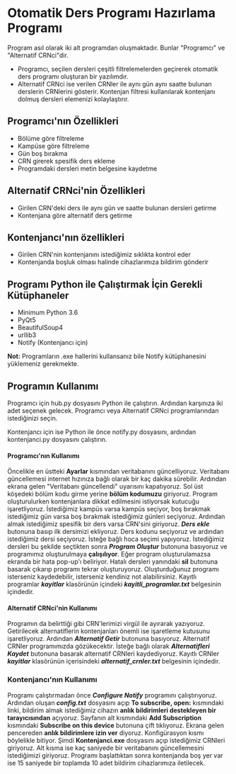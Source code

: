 # Otomatik Ders Programı Hazırlama Programı
Program asıl olarak iki alt programdan oluşmaktadır. Bunlar "Programcı" ve "Alternatif CRNci"dir.
- Programcı, seçilen dersleri çeşitli filtrelemelerden geçirerek otomatik ders programı oluşturan bir yazılımdır.
- Alternatif CRNci ise verilen CRNler ile aynı gün aynı saatte bulunan derslerin CRNlerini gösterir. Kontenjan filtresi kullanılarak kontenjanı dolmuş dersleri elemenizi kolaylaştırır.

## Programcı'nın Özellikleri
- Bölüme göre filtreleme
- Kampüse göre filtreleme
- Gün boş bırakma
- CRN girerek spesifik ders ekleme
- Programdaki dersleri metin belgesine kaydetme

## Alternatif CRNci'nin Özellikleri
- Girilen CRN'deki ders ile aynı gün ve saatte bulunan dersleri getirme
- Kontenjana göre alternatif ders getirme

## Kontenjancı'nın özellikleri
- Girilen CRN'nin kontenjanını istediğimiz sıklıkta kontrol eder
- Kontenjanda boşluk olması halinde cihazlarımıza bildirim gönderir

## Programı Python ile Çalıştırmak İçin Gerekli Kütüphaneler
- Minimum Python 3.6
- PyQt5
- BeautifulSoup4
- urllib3
- Notify (Kontenjancı için)

**Not:** Programların .exe hallerini kullansanız bile Notify kütüphanesini yüklemeniz gerekmekte.

## Programın Kullanımı
Programcı için hub.py dosyasını Python ile çalıştırın. Ardından karşınıza iki adet seçenek gelecek. Programcı veya Alternatif CRNci programlarından istediğinizi seçin.

Kontenjancı için ise Python ile önce notify.py dosyasını, ardından kontenjanci.py dosyasını çalıştırın.

#### Programcı'nın Kullanımı
Öncelikle en üstteki **Ayarlar** kısmından veritabanını güncelliyoruz. Veritabanı güncellemesi internet hızınıza bağlı olarak bir kaç dakika sürebilir. Ardından ekrana gelen "Veritabanı güncellendi" uyarısını kapatıyoruz. Sol üst köşedeki bölüm kodu girme yerine **bölüm kodumuzu** giriyoruz. Program oluşturulurken kontenjanlara dikkat edilmesini istiyorsak kutucuğu işaretliyoruz. İstediğimiz kampüs varsa kampüs seçiyor, boş bırakmak istediğimiz gün varsa boş bırakmak istediğimiz günleri seçiyoruz. Ardından almak istediğimiz spesifik bir ders varsa CRN'sini giriyoruz. ***Ders ekle*** butonuna basıp ilk dersimizi ekliyoruz. Ders kodunu seçiyoruz ve ardından istediğimiz dersi seçiyoruz. İsteğe bağlı hoca seçimi yapıyoruz. İstediğimiz dersleri bu şekilde seçtikten sonra ***Program Oluştur*** butonuna basıyoruz ve programımız oluşturulmaya **çalışılıyor**. Eğer program oluşturulamazsa ekranda bir hata pop-up'ı beliriyor. Hatalı dersleri yanındaki **sil** butonuna basarak çıkarıp programı tekrar oluşturuyoruz. Oluşturduğunuz programı isterseniz kaydedebilir, isterseniz kendiniz not alabilirsiniz. Kayıtlı programlar ***kayitlar*** klasörünün içindeki ***kayitli_programlar.txt*** belgesinin içindedir.

#### Alternatif CRNci'nin Kullanımı
Programın da belirttiği gibi CRN'lerimizi virgül ile ayırarak yazıyoruz. Getirilecek alternatiflerin kontenjanları önemli ise işaretleme kutusunu işaretliyoruz. Ardından ***Alternatif Getir*** butonuna basıyoruz. Alternatif CRNler programımızda gözükecektir. İsteğe bağlı olarak ***Alternatifleri Kaydet*** butonuna basarak alternatif CRNleri kaydediyoruz. Kayıtlı CRNler ***kayitlar*** klasörünün içerisindeki ***alternatif_crnler.txt*** belgesinin içindedir.

### Kontenjancı'nın Kullanımı
Programı çalıştırmadan önce ***Configure Notify*** programını çalıştırıyoruz. Ardından oluşan ***config.txt*** dosyasını açıp **To subscribe, open:** kısmındaki linki, bildirim almak istediğimiz cihazın **anlık bildirimleri destekleyen bir tarayıcısından** açıyoruz. Sayfanın alt kısmındaki **Add Subscription** kısmındaki **Subscribe on this device** butonuna çift tıklıyoruz. Ekrana gelen pencereden **anlık bildirimlere izin ver** diyoruz. Konfigürasyon kısmı böylelikle bitiyor. Şimdi **Kontenjanci.exe** dosyasını açıp istediğimiz CRNleri giriyoruz. Alt kısma ise kaç saniyede bir veritabanını güncellemesini istediğimizi giriyoruz. Programı başlattıktan sonra kontenjanda boş yer var ise 15 saniyede bir toplamda 10 adet bildirim cihazlarımıza iletilecek.